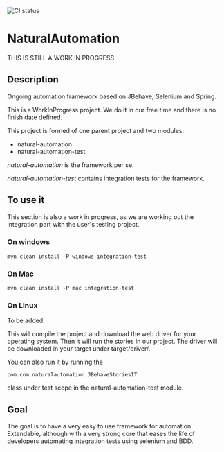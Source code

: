 
![CI status](https://travis-ci.org/cbmarc/NaturalAutomation.svg?branch=develop)
# NaturalAutomation #
THIS IS STILL A WORK IN PROGRESS

## Description ##

Ongoing automation framework based on JBehave, Selenium and Spring. 

This is a WorkInProgress project. We do it in our free time and there is no finish date defined.

This project is formed of one parent project and two modules:
- natural-automation
- natural-automation-test

*natural-automation* is the framework per se.

*natural-automation-test* contains integration tests for the framework.

## To use it ##
This section is also a work in progress, as we are working out the integration part with the user's testing project.
### On windows ###
```
mvn clean install -P windows integration-test
```
### On Mac ###
```
mvn clean install -P mac integration-test
```
### On Linux ###
To be added.

This will compile the project and download the web driver for your operating system. Then it will run the stories in our project. 
The driver will be downloaded in your target under target/driver/.

You can also run it by running the 
```
com.com.naturalautomation.JBehaveStoriesIT
```
class under test scope in the natural-automation-test module.
## Goal ##

The goal is to have a very easy to use framework for automation. Extendable, although with a very strong core that eases the life of developers automating integration tests using selenium and BDD.
